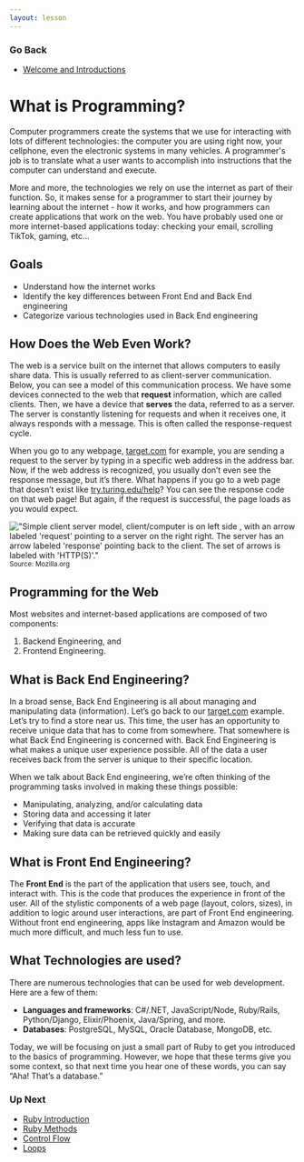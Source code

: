 ```yaml
---
layout: lesson
---
```


### Go Back

- [Welcome and Introductions](../)

# What is Programming?

Computer programmers create the systems that we use for interacting with lots of different technologies: the computer you are using right now, your cellphone, even the electronic systems in many vehicles.  A programmer's job is to translate what a user wants to accomplish into instructions that the computer can understand and execute.

More and more, the technologies we rely on use the internet as part of their function.  So, it makes sense for a programmer to start their journey by learning about the internet - how it works, and how programmers can create applications that work on the web.  You have probably used one or more internet-based applications today: checking your email, scrolling TikTok, gaming, etc...

## Goals

- Understand how the internet works
- Identify the key differences between Front End and Back End engineering
- Categorize various technologies used in Back End engineering

## How Does the Web Even Work?

The web is a service built on the internet that allows computers to easily share data. This is usually referred to as client-server communication. Below, you can see a model of this communication process. We have some devices connected to the web that **request** information, which are called clients. Then, we have a device that **serves** the data, referred to as a server. The server is constantly listening for requests and when it receives one, it always responds with a message. This is often called the response-request cycle.

When you go to any webpage, [target.com](https://www.target.com/) for example, you are sending a request to the server by typing in a specific web address in the address bar. Now, if the web address is recognized, you usually don’t even see the response message, but it’s there. What happens if you go to a web page that doesn’t exist like [try.turing.edu/help](https://try.turing.edu/help)? You can see the response code on that web page! But again, if the request is successful, the page loads as you would expect.

!["Simple client server model, client/computer is on left side , with an arrow labeled 'request' pointing to a server on the right right. The server has an arrow labeled 'response' pointing back to the client. The set of arrows is labeled with 'HTTP(S)'."](https://developer.mozilla.org/en-US/docs/Learn/Forms/Sending_and_retrieving_form_data/client-server.png)
<br>
<small>Source: Mozilla.org</small>
<br>

## Programming for the Web

Most websites and internet-based applications are composed of two components:
1. Backend Engineering, and
2. Frontend Engineering.

## What is Back End Engineering?

In a broad sense, Back End Engineering is all about managing and manipulating ​data​ (information). Let’s go back to our [target.com](https://www.target.com/) example. Let’s try to find a store near us. This time, the user has an opportunity to receive unique data that has to come from somewhere. That somewhere is what Back End Engineering is concerned with. Back End Engineering is what makes a unique user experience possible. All of the data a user receives back from the server is unique to their specific location.

When we talk about Back End engineering, we’re often thinking of the programming tasks involved in making these things possible:
- Manipulating, analyzing, and/or calculating data
- Storing data and accessing it later
- Verifying that data is accurate
- Making sure data can be retrieved quickly and easily

## What is Front End Engineering?

The **Front End** is the part of the application that users see, touch, and interact with. This is the code that produces the experience in front of the user. All of the stylistic components of a web page (layout, colors, sizes), in addition to logic around user interactions, are part of Front End engineering.  Without front end engineering, apps like Instagram and Amazon would be much more difficult, and much less fun to use.

## What Technologies are used?

There are numerous technologies that can be used for web development. Here are a few of them:

- **Languages and frameworks**: C#/.NET, JavaScript/Node, Ruby/Rails, Python/Django, Elixir/Phoenix, Java/Spring, and more.
- **Databases**: PostgreSQL, MySQL, Oracle Database, MongoDB, etc.

Today, we will be focusing on just a small part of Ruby to get you introduced to the basics of programming. However, we hope that these terms give you some context, so that next time you hear one of these words, you can say “Aha! That’s a database.”

### Up Next

- [Ruby Introduction](./ruby-intro)
- [Ruby Methods](./ruby-methods)
- [Control Flow](./control-flow)
- [Loops](./loops)
